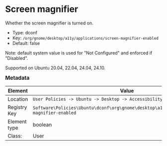 # Screen magnifier

Whether the screen magnifier is turned on.

- Type: dconf
- Key: `/org/gnome/desktop/a11y/applications/screen-magnifier-enabled`
- Default: false

Note: default system value is used for "Not Configured" and enforced if "Disabled".

Supported on Ubuntu 20.04, 22.04, 24.04, 24.10.



<span style="font-size: larger;">**Metadata**</span>

| Element      | Value            |
| ---          | ---              |
| Location     | `User Policies -> Ubuntu -> Desktop -> Accessibility -> Screen magnifier`    |
| Registry Key | `Software\Policies\Ubuntu\dconf\org\gnome\desktop\a11y\applications\screen-magnifier-enabled`         |
| Element type | boolean |
| Class:       | User       |
